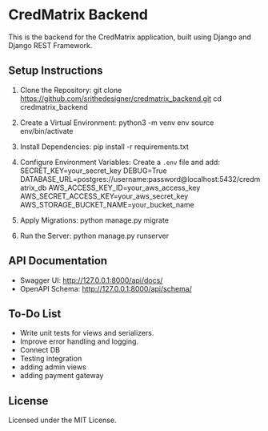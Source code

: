# CredMatrix Backend

This is the backend for the CredMatrix application, built using Django and Django REST Framework.

## Setup Instructions

1. Clone the Repository:
   git clone https://github.com/srithedesigner/credmatrix_backend.git
   cd credmatrix_backend

2. Create a Virtual Environment:
   python3 -m venv env
   source env/bin/activate

3. Install Dependencies:
   pip install -r requirements.txt

4. Configure Environment Variables:
   Create a `.env` file and add:
   SECRET_KEY=your_secret_key
   DEBUG=True
   DATABASE_URL=postgres://username:password@localhost:5432/credmatrix_db
   AWS_ACCESS_KEY_ID=your_aws_access_key
   AWS_SECRET_ACCESS_KEY=your_aws_secret_key
   AWS_STORAGE_BUCKET_NAME=your_bucket_name

5. Apply Migrations:
   python manage.py migrate

6. Run the Server:
   python manage.py runserver

## API Documentation

- Swagger UI: http://127.0.0.1:8000/api/docs/
- OpenAPI Schema: http://127.0.0.1:8000/api/schema/

## To-Do List

- Write unit tests for views and serializers.
- Improve error handling and logging.
- Connect DB
- Testing integration
- adding admin views
- adding payment gateway

## License

Licensed under the MIT License.